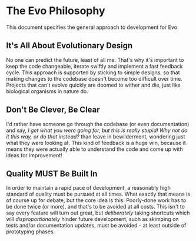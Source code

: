 # The Evo Philosophy

This document specifies the general approach to development for Evo

## It's All About Evolutionary Design

No one can predict the future, least of all me. That's why it's important to keep the code changeable, iterate swiftly and implement a fast feedback cycle. This approach is supported by sticking to simple designs, so that making changes to the codebase doesn't become too difficult over time. Projects that can't evolve quickly are doomed to wither and die, just like biological organisms in nature do.

## Don't Be Clever, Be Clear

I'd rather have someone go through the codebase (or even documentation) and say, *I get what you were going for, but this is really stupid! Why not do it this way, or do that instead?* than leave in bewilderment, wondering just what they were looking at. This kind of feedback is a huge win, because it means they were actually able to understand the code and come up with ideas for improvement!

## Quality MUST Be Built In

In order to maintain a rapid pace of development, a reasonably high standard of quality must be pursued at all times. What exactly that means is of course up for debate, but the core idea is this: Poorly-done work has to be done twice (or more), and that's to be avoided at all costs. This isn't to say every feature will turn out great, but *deliberately* taking shortcuts which will *disproportionately* hinder future development, such as skimping on tests and/or documentation updates, must be avoided - at least outside of prototyping phases.

